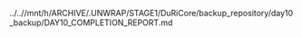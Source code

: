 ../..//mnt/h/ARCHIVE/.UNWRAP/STAGE1/DuRiCore/backup_repository/day10_backup/DAY10_COMPLETION_REPORT.md
